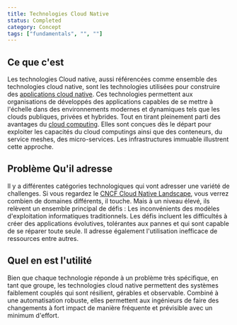 ```yaml
---
title: Technologies Cloud Native
status: Completed
category: Concept
tags: ["fundamentals", "", ""]
---
```


## Ce que c'est

Les technologies Cloud native, aussi référencées comme ensemble des technologies cloud native, sont les technologies
utilisées pour construire des [applications cloud native](/cloud-native-apps/).
Ces technologies permettent aux organisations de développés des applications capables de se mettre à l'échelle dans des environnements
modernes et dynamiques tels que les clouds publiques, privées et hybrides.
Tout en tirant pleinement parti des avantages du [cloud computing](/cloud-computing/).
Elles sont conçues dès le départ pour exploiter les capacités du cloud computings ainsi que des conteneurs, du service meshes, des micro-services. Les infrastructures immuable illustrent cette approche.

## Problème Qu'il adresse

Il y a différentes catégories technologiques qui vont adresser une variété de challenges.
Si vous regardez le [CNCF Cloud Native Landscape](https://landscape.cncf.io/), vous verrez combien
de domaines différents, il touche.
Mais à un niveau élevé, ils relèvent un ensemble principal de défis :
Les inconvénients des modèles d'exploitation informatiques traditionnels.
Les défis incluent les difficultés à créer des applications évolutives, tolérantes aux pannes et qui sont
capable de se réparer toute seule. Il adresse également l'utilisation inefficace de ressources entre autres.

## Quel en est l'utilité

Bien que chaque technologie réponde à un problème très spécifique,
en tant que groupe, les technologies cloud native permettent des systèmes faiblement couplés qui sont résilient, gérables et observable.
Combiné à une automatisation robuste, elles permettent aux ingénieurs de faire des changements à fort impact de manière fréquente et prévisible avec un minimum d'effort.